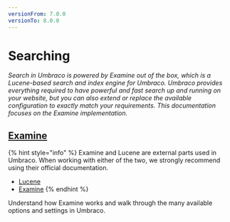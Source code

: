 ```yaml
---
versionFrom: 7.0.0
versionTo: 8.0.0
---
```


# Searching

_Search in Umbraco is powered by Examine out of the box, which is a Lucene-based search and index engine for Umbraco. Umbraco provides everything required to have powerful and fast search up and running on your website, but you can also extend or replace the available configuration to exactly match your requirements. This documentation focuses on the Examine implementation._

## [Examine](Examine/index.md)

{% hint style="info" %}
Examine and Lucene are external parts used in Umbraco. When working with either of the two, we strongly recommend using their official documentation.

- [Lucene](https://lucenenet.apache.org/)
- [Examine](https://shazwazza.github.io/Examine/)
{% endhint %}

Understand how Examine works and walk through the many available options and settings in Umbraco.
